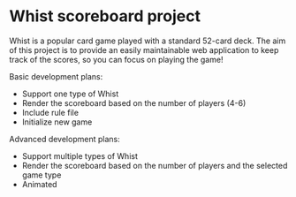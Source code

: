 # Whist scoreboard project

Whist is a popular card game played with a standard 52-card deck. The aim of this project is to provide an easily maintainable web application to keep track of the scores, so you can focus on playing the game!

Basic development plans:
* Support one type of Whist
* Render the scoreboard based on the number of players (4-6)
* Include rule file
* Initialize new game

Advanced development plans:
* Support multiple types of Whist
* Render the scoreboard based on the number of players and the selected game type
* Animated
